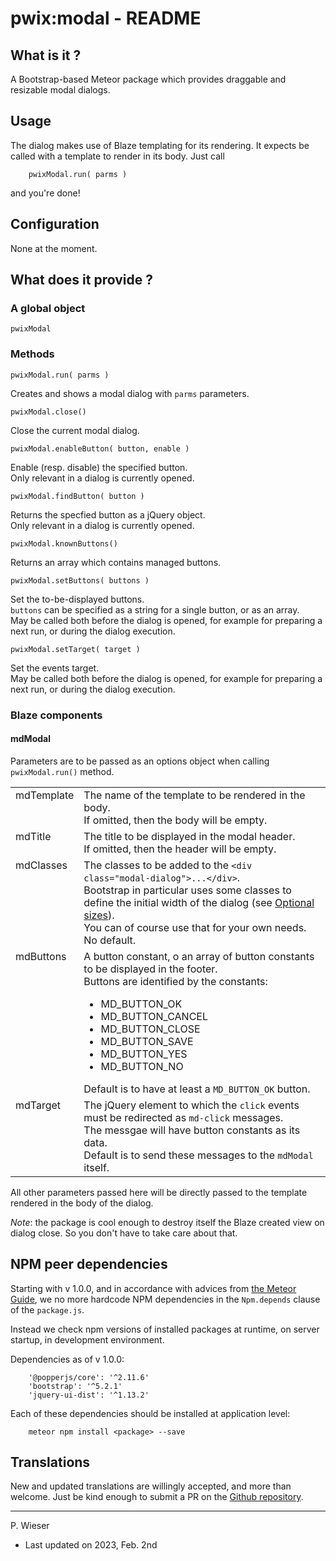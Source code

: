 # pwix:modal - README

## What is it ?

A Bootstrap-based Meteor package which provides draggable and resizable modal dialogs.

## Usage

The dialog makes use of Blaze templating for its rendering. It expects be called with a template to render in its body. Just call
```
    pwixModal.run( parms )
```
and you're done!

## Configuration

None at the moment.

## What does it provide ?

### A global object

`pwixModal`

### Methods

`pwixModal.run( parms )`

Creates and shows a modal dialog with `parms` parameters.

`pwixModal.close()`

Close the current modal dialog.

`pwixModal.enableButton( button, enable )`

Enable (resp. disable) the specified button.<br />
Only relevant in a dialog is currently opened.

`pwixModal.findButton( button )`

Returns the specfied button as a jQuery object.<br />
Only relevant in a dialog is currently opened.

`pwixModal.knownButtons()`

Returns an array which contains managed buttons.

`pwixModal.setButtons( buttons )`

Set the to-be-displayed buttons.<br />
`buttons` can be specified as a string for a single button, or as an array.<br />
May be called both before the dialog is opened, for example for preparing a next run, or during the dialog execution.

`pwixModal.setTarget( target )`

Set the events target.<br />
May be called both before the dialog is opened, for example for preparing a next run, or during the dialog execution.

### Blaze components

#### mdModal

Parameters are to be passed as an options object when calling `pwixModal.run()` method.

<table>
<tr>
<td style="vertical-align: top;">
mdTemplate
</td>
<td style="vertical-align: top;">
The name of the template to be rendered in the body.<br />
If omitted, then the body will be empty.
</td>
</tr>

<tr>
<td style="vertical-align: top;">
mdTitle
</td>
<td style="vertical-align: top;">
The title to be displayed in the modal header.<br />
If omitted, then the header will be empty.
</td>
</tr>

<tr>
<td style="vertical-align: top;">
mdClasses
</td>
<td style="vertical-align: top;">
The classes to be added to the <code>&lt;div class="modal-dialog">...&lt;/div></code>.<br />
Bootstrap in particular uses some classes to define the initial width of the dialog (see <a href="https://getbootstrap.com/docs/5.3/components/modal/#optional-sizes">Optional sizes</a>).<br />
You can of course use that for your own needs.<br />
No default.
</td>
</tr>

<tr>
<td style="vertical-align: top;">
mdButtons
</td>
<td style="vertical-align: top;">
A button constant, o an array of button constants to be displayed in the footer.<br />
Buttons are identified by the constants:
<ul>
<li>MD_BUTTON_OK</li>
<li>MD_BUTTON_CANCEL</li>
<li>MD_BUTTON_CLOSE</li>
<li>MD_BUTTON_SAVE</li>
<li>MD_BUTTON_YES</li>
<li>MD_BUTTON_NO</li>
</ul>
Default is to have at least a <code>MD_BUTTON_OK</code> button.
</td>
</tr>

<tr>
<td style="vertical-align: top;">
mdTarget
</td>
<td style="vertical-align: top;">
The jQuery element to which the <code>click</code> events must be redirected as <code>md-click</code> messages.<br />
The messgae will have button constants as its data.<br />
Default is to send these messages to the <code>mdModal</code> itself.
</td>
</tr>
</table>

All other parameters passed here will be directly passed to the template rendered in the body of the dialog.

_Note_: the package is cool enough to destroy itself the Blaze created view on dialog close. So you don't have to take care about that.

## NPM peer dependencies

Starting with v 1.0.0, and in accordance with advices from [the Meteor Guide](https://guide.meteor.com/writing-atmosphere-packages.html#npm-dependencies), we no more hardcode NPM dependencies in the `Npm.depends` clause of the `package.js`. 

Instead we check npm versions of installed packages at runtime, on server startup, in development environment.

Dependencies as of v 1.0.0:
```
    '@popperjs/core': '^2.11.6'
    'bootstrap': '^5.2.1'
    'jquery-ui-dist': '^1.13.2'
```
Each of these dependencies should be installed at application level:
```
    meteor npm install <package> --save
```

## Translations

New and updated translations are willingly accepted, and more than welcome. Just be kind enough to submit a PR on the [Github repository](https://github.com/trychlos/pwix-modal/pulls).

---
P. Wieser
- Last updated on 2023, Feb. 2nd
